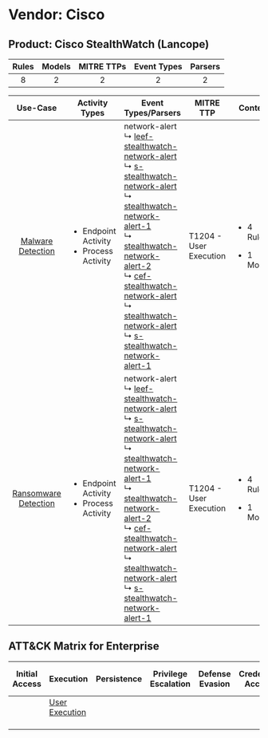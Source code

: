 Vendor: Cisco
=============
Product: Cisco StealthWatch (Lancope)
-------------------------------------
| Rules | Models | MITRE TTPs | Event Types | Parsers |
|:-----:|:------:|:----------:|:-----------:|:-------:|
|   8   |   2    |     2      |      2      |    2    |

|                              Use-Case                               | Activity Types                                               | Event Types/Parsers                                                                                                                                                                                                                                                                                                                                                                                                                                                                                                                                                                                                                                                                                                   | MITRE TTP                  | Content                                             |
|:-------------------------------------------------------------------:| ------------------------------------------------------------ | --------------------------------------------------------------------------------------------------------------------------------------------------------------------------------------------------------------------------------------------------------------------------------------------------------------------------------------------------------------------------------------------------------------------------------------------------------------------------------------------------------------------------------------------------------------------------------------------------------------------------------------------------------------------------------------------------------------------- | -------------------------- | --------------------------------------------------- |
|    [Malware Detection](../UseCases/usecase_malware_detection.md)    | <ul><li>Endpoint Activity</li><li>Process Activity</li></ul> |  network-alert<br> ↳ [leef-stealthwatch-network-alert](../Parsers/parserContent_leef-stealthwatch-network-alert.md)<br> ↳ [s-stealthwatch-network-alert](../Parsers/parserContent_s-stealthwatch-network-alert.md)<br> ↳ [stealthwatch-network-alert-1](../Parsers/parserContent_stealthwatch-network-alert-1.md)<br> ↳ [stealthwatch-network-alert-2](../Parsers/parserContent_stealthwatch-network-alert-2.md)<br> ↳ [cef-stealthwatch-network-alert](../Parsers/parserContent_cef-stealthwatch-network-alert.md)<br> ↳ [stealthwatch-network-alert](../Parsers/parserContent_stealthwatch-network-alert.md)<br> ↳ [s-stealthwatch-network-alert-1](../Parsers/parserContent_s-stealthwatch-network-alert-1.md)<br> | T1204 - User Execution<br> | <ul><li>4 Rules</li></ul><ul><li>1 Models</li></ul> |
| [Ransomware Detection](../UseCases/usecase_ransomware_detection.md) | <ul><li>Endpoint Activity</li><li>Process Activity</li></ul> |  network-alert<br> ↳ [leef-stealthwatch-network-alert](../Parsers/parserContent_leef-stealthwatch-network-alert.md)<br> ↳ [s-stealthwatch-network-alert](../Parsers/parserContent_s-stealthwatch-network-alert.md)<br> ↳ [stealthwatch-network-alert-1](../Parsers/parserContent_stealthwatch-network-alert-1.md)<br> ↳ [stealthwatch-network-alert-2](../Parsers/parserContent_stealthwatch-network-alert-2.md)<br> ↳ [cef-stealthwatch-network-alert](../Parsers/parserContent_cef-stealthwatch-network-alert.md)<br> ↳ [stealthwatch-network-alert](../Parsers/parserContent_stealthwatch-network-alert.md)<br> ↳ [s-stealthwatch-network-alert-1](../Parsers/parserContent_s-stealthwatch-network-alert-1.md)<br> | T1204 - User Execution<br> | <ul><li>4 Rules</li></ul><ul><li>1 Models</li></ul> |

ATT&CK Matrix for Enterprise
----------------------------
| Initial Access | Execution                                                           | Persistence | Privilege Escalation | Defense Evasion | Credential Access | Discovery | Lateral Movement | Collection | Command and Control | Exfiltration | Impact |
| -------------- | ------------------------------------------------------------------- | ----------- | -------------------- | --------------- | ----------------- | --------- | ---------------- | ---------- | ------------------- | ------------ | ------ |
|                | [User Execution](https://attack.mitre.org/techniques/T1204)<br><br> |             |                      |                 |                   |           |                  |            |                     |              |        |